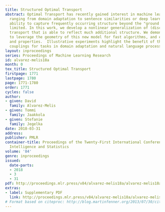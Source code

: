 ```yaml
---
title: Structured Optimal Transport
abstract: Optimal Transport has recently gained interest in machine learning for applications
  ranging from domain adaptation to sentence similarities or deep learning. Yet, its
  ability to capture frequently occurring structure beyond the "ground metric" is
  limited. In this work, we develop a nonlinear generalization of (discrete) optimal
  transport that is able to reflect much additional structure. We demonstrate how
  to leverage the geometry of this new model for fast algorithms, and explore connections
  and properties.  Illustrative experiments highlight the benefit of the induced structured
  couplings for tasks in domain adaptation and natural language processing.
layout: inproceedings
series: Proceedings of Machine Learning Research
id: alvarez-melis18a
month: 0
tex_title: Structured Optimal Transport
firstpage: 1771
lastpage: 1780
page: 1771-1780
order: 1771
cycles: false
author:
- given: David
  family: Alvarez-Melis
- given: Tommi
  family: Jaakkola
- given: Stefanie
  family: Jegelka
date: 2018-03-31
address: 
publisher: PMLR
container-title: Proceedings of the Twenty-First International Conference on Artificial
  Intelligence and Statistics
volume: '84'
genre: inproceedings
issued:
  date-parts:
  - 2018
  - 3
  - 31
pdf: http://proceedings.mlr.press/v84/alvarez-melis18a/alvarez-melis18a.pdf
extras:
- label: Supplementary PDF
  link: http://proceedings.mlr.press/v84/alvarez-melis18a/alvarez-melis18a-supp.pdf
# Format based on citeproc: http://blog.martinfenner.org/2013/07/30/citeproc-yaml-for-bibliographies/
---
```

